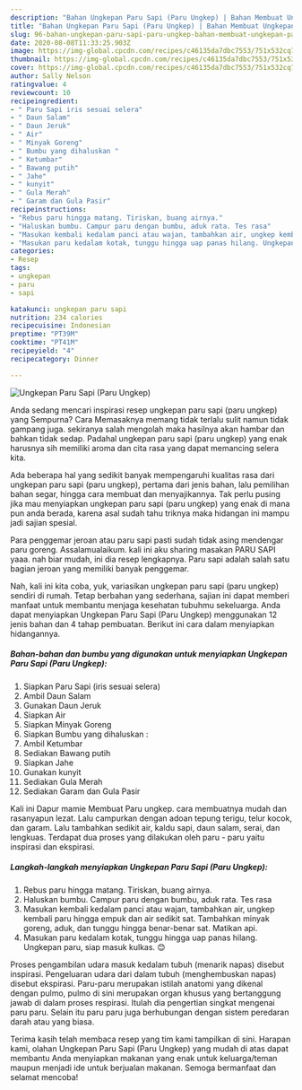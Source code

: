 ```yaml
---
description: "Bahan Ungkepan Paru Sapi (Paru Ungkep) | Bahan Membuat Ungkepan Paru Sapi (Paru Ungkep) Yang Enak Dan Mudah"
title: "Bahan Ungkepan Paru Sapi (Paru Ungkep) | Bahan Membuat Ungkepan Paru Sapi (Paru Ungkep) Yang Enak Dan Mudah"
slug: 96-bahan-ungkepan-paru-sapi-paru-ungkep-bahan-membuat-ungkepan-paru-sapi-paru-ungkep-yang-enak-dan-mudah
date: 2020-08-08T11:33:25.903Z
image: https://img-global.cpcdn.com/recipes/c46135da7dbc7553/751x532cq70/ungkepan-paru-sapi-paru-ungkep-foto-resep-utama.jpg
thumbnail: https://img-global.cpcdn.com/recipes/c46135da7dbc7553/751x532cq70/ungkepan-paru-sapi-paru-ungkep-foto-resep-utama.jpg
cover: https://img-global.cpcdn.com/recipes/c46135da7dbc7553/751x532cq70/ungkepan-paru-sapi-paru-ungkep-foto-resep-utama.jpg
author: Sally Nelson
ratingvalue: 4
reviewcount: 10
recipeingredient:
- " Paru Sapi iris sesuai selera"
- " Daun Salam"
- " Daun Jeruk"
- " Air"
- " Minyak Goreng"
- " Bumbu yang dihaluskan "
- " Ketumbar"
- " Bawang putih"
- " Jahe"
- " kunyit"
- " Gula Merah"
- " Garam dan Gula Pasir"
recipeinstructions:
- "Rebus paru hingga matang. Tiriskan, buang airnya."
- "Haluskan bumbu. Campur paru dengan bumbu, aduk rata. Tes rasa"
- "Masukan kembali kedalam panci atau wajan, tambahkan air, ungkep kembali paru hingga empuk dan air sedikit sat. Tambahkan minyak goreng, aduk, dan tunggu hingga benar-benar sat. Matikan api."
- "Masukan paru kedalam kotak, tunggu hingga uap panas hilang. Ungkepan paru, siap masuk kulkas. 😊"
categories:
- Resep
tags:
- ungkepan
- paru
- sapi

katakunci: ungkepan paru sapi 
nutrition: 234 calories
recipecuisine: Indonesian
preptime: "PT39M"
cooktime: "PT41M"
recipeyield: "4"
recipecategory: Dinner

---
```



![Ungkepan Paru Sapi (Paru Ungkep)](https://img-global.cpcdn.com/recipes/c46135da7dbc7553/751x532cq70/ungkepan-paru-sapi-paru-ungkep-foto-resep-utama.jpg)

Anda sedang mencari inspirasi resep ungkepan paru sapi (paru ungkep) yang Sempurna? Cara Memasaknya memang tidak terlalu sulit namun tidak gampang juga. sekiranya salah mengolah maka hasilnya akan hambar dan bahkan tidak sedap. Padahal ungkepan paru sapi (paru ungkep) yang enak harusnya sih memiliki aroma dan cita rasa yang dapat memancing selera kita.

Ada beberapa hal yang sedikit banyak mempengaruhi kualitas rasa dari ungkepan paru sapi (paru ungkep), pertama dari jenis bahan, lalu pemilihan bahan segar, hingga cara membuat dan menyajikannya. Tak perlu pusing jika mau menyiapkan ungkepan paru sapi (paru ungkep) yang enak di mana pun anda berada, karena asal sudah tahu triknya maka hidangan ini mampu jadi sajian spesial.

Para penggemar jeroan atau paru sapi pasti sudah tidak asing mendengar paru goreng. Assalamualaikum. kali ini aku sharing masakan PARU SAPI yaaa. nah biar mudah, ini dia resep lengkapnya. Paru sapi adalah salah satu bagian jeroan yang memiliki banyak penggemar.


Nah, kali ini kita coba, yuk, variasikan ungkepan paru sapi (paru ungkep) sendiri di rumah. Tetap berbahan yang sederhana, sajian ini dapat memberi manfaat untuk membantu menjaga kesehatan tubuhmu sekeluarga. Anda dapat menyiapkan Ungkepan Paru Sapi (Paru Ungkep) menggunakan 12 jenis bahan dan 4 tahap pembuatan. Berikut ini cara dalam menyiapkan hidangannya.

<!--inarticleads1-->

##### Bahan-bahan dan bumbu yang digunakan untuk menyiapkan Ungkepan Paru Sapi (Paru Ungkep):

1. Siapkan  Paru Sapi (iris sesuai selera)
1. Ambil  Daun Salam
1. Gunakan  Daun Jeruk
1. Siapkan  Air
1. Siapkan  Minyak Goreng
1. Siapkan  Bumbu yang dihaluskan :
1. Ambil  Ketumbar
1. Sediakan  Bawang putih
1. Siapkan  Jahe
1. Gunakan  kunyit
1. Sediakan  Gula Merah
1. Sediakan  Garam dan Gula Pasir


Kali ini Dapur mamie Membuat Paru ungkep. cara membuatnya mudah dan rasanyapun lezat. Lalu campurkan dengan adoan tepung terigu, telur kocok, dan garam. Lalu tambahkan sedikit air, kaldu sapi, daun salam, serai, dan lengkuas. Terdapat dua proses yang dilakukan oleh paru - paru yaitu inspirasi dan ekspirasi. 

<!--inarticleads2-->

##### Langkah-langkah menyiapkan Ungkepan Paru Sapi (Paru Ungkep):

1. Rebus paru hingga matang. Tiriskan, buang airnya.
1. Haluskan bumbu. Campur paru dengan bumbu, aduk rata. Tes rasa
1. Masukan kembali kedalam panci atau wajan, tambahkan air, ungkep kembali paru hingga empuk dan air sedikit sat. Tambahkan minyak goreng, aduk, dan tunggu hingga benar-benar sat. Matikan api.
1. Masukan paru kedalam kotak, tunggu hingga uap panas hilang. Ungkepan paru, siap masuk kulkas. 😊


Proses pengambilan udara masuk kedalam tubuh (menarik napas) disebut inspirasi. Pengeluaran udara dari dalam tubuh (menghembuskan napas) disebut ekspirasi. Paru-paru merupakan istilah anatomi yang dikenal dengan pulmo, pulmo di sini merupakan organ khusus yang bertanggung jawab di dalam proses respirasi. Itulah dia pengertian singkat mengenai paru paru. Selain itu paru paru juga berhubungan dengan sistem peredaran darah atau yang biasa. 

Terima kasih telah membaca resep yang tim kami tampilkan di sini. Harapan kami, olahan Ungkepan Paru Sapi (Paru Ungkep) yang mudah di atas dapat membantu Anda menyiapkan makanan yang enak untuk keluarga/teman maupun menjadi ide untuk berjualan makanan. Semoga bermanfaat dan selamat mencoba!
